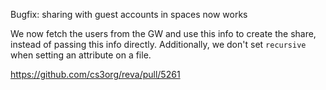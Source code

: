 Bugfix: sharing with guest accounts in spaces now works

We now fetch the users from the GW and use this info to create the share, instead of passing this info directly.
Additionally, we don't set `recursive` when setting an attribute on a file.

https://github.com/cs3org/reva/pull/5261